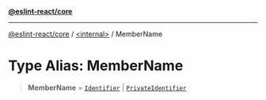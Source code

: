 [**@eslint-react/core**](../../README.md)

***

[@eslint-react/core](../../README.md) / [\<internal\>](../README.md) / MemberName

# Type Alias: MemberName

> **MemberName** = [`Identifier`](../interfaces/Identifier-1.md) \| [`PrivateIdentifier`](../interfaces/PrivateIdentifier-1.md)

